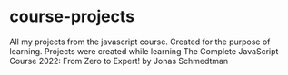 # course-projects
All my projects from the javascript course. Created for the purpose of learning.
Projects were created while learning The Complete JavaScript Course 2022: From Zero to Expert! by Jonas Schmedtman

